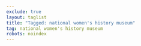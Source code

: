 ```yaml
---
exclude: true
layout: taglist
title: "Tagged: national women's history museum"
tag: national women's history museum
robots: noindex
---
```

